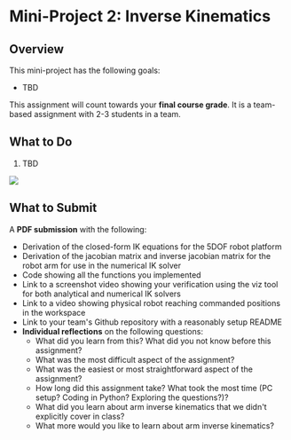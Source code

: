 # Mini-Project 2: Inverse Kinematics

## Overview
This mini-project has the following goals:
- TBD

This assignment will count towards your **final course grade**. It is a team-based assignment with 2-3 students in a team.

## What to Do

1. TBD

<img src = "media/mini-project-1.png">

## What to Submit

A **PDF submission** with the following:
- Derivation of the closed-form IK equations for the 5DOF robot platform
- Derivation of the jacobian matrix and inverse jacobian matrix for the robot arm for use in the numerical IK solver
- Code showing all the functions you implemented
- Link to a screenshot video showing your verification using the viz tool for both analytical and numerical IK solvers
- Link to a video showing physical robot reaching commanded positions in the workspace
- Link to your team's Github repository with a reasonably setup README
- **Individual reflections** on the following questions:
    - What did you learn from this? What did you not know before this assignment?
    - What was the most difficult aspect of the assignment?
    - What was the easiest or most straightforward aspect of the assignment?
    - How long did this assignment take? What took the most time (PC setup? Coding in Python? Exploring the questions?)?
    - What did you learn about arm inverse kinematics that we didn't explicitly cover in class?
    - What more would you like to learn about arm inverse kinematics?

